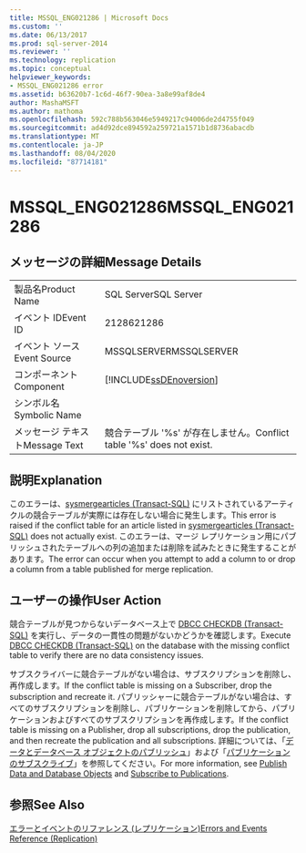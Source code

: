```yaml
---
title: MSSQL_ENG021286 | Microsoft Docs
ms.custom: ''
ms.date: 06/13/2017
ms.prod: sql-server-2014
ms.reviewer: ''
ms.technology: replication
ms.topic: conceptual
helpviewer_keywords:
- MSSQL_ENG021286 error
ms.assetid: b63620b7-1c6d-46f7-90ea-3a8e99af8de4
author: MashaMSFT
ms.author: mathoma
ms.openlocfilehash: 592c788b563046e5949217c94006de2d4755f049
ms.sourcegitcommit: ad4d92dce894592a259721a1571b1d8736abacdb
ms.translationtype: MT
ms.contentlocale: ja-JP
ms.lasthandoff: 08/04/2020
ms.locfileid: "87714181"
---
```

# <a name="mssql_eng021286"></a><span data-ttu-id="489cb-102">MSSQL_ENG021286</span><span class="sxs-lookup"><span data-stu-id="489cb-102">MSSQL_ENG021286</span></span>
    
## <a name="message-details"></a><span data-ttu-id="489cb-103">メッセージの詳細</span><span class="sxs-lookup"><span data-stu-id="489cb-103">Message Details</span></span>  
  
|||  
|-|-|  
|<span data-ttu-id="489cb-104">製品名</span><span class="sxs-lookup"><span data-stu-id="489cb-104">Product Name</span></span>|<span data-ttu-id="489cb-105">SQL Server</span><span class="sxs-lookup"><span data-stu-id="489cb-105">SQL Server</span></span>|  
|<span data-ttu-id="489cb-106">イベント ID</span><span class="sxs-lookup"><span data-stu-id="489cb-106">Event ID</span></span>|<span data-ttu-id="489cb-107">21286</span><span class="sxs-lookup"><span data-stu-id="489cb-107">21286</span></span>|  
|<span data-ttu-id="489cb-108">イベント ソース</span><span class="sxs-lookup"><span data-stu-id="489cb-108">Event Source</span></span>|<span data-ttu-id="489cb-109">MSSQLSERVER</span><span class="sxs-lookup"><span data-stu-id="489cb-109">MSSQLSERVER</span></span>|  
|<span data-ttu-id="489cb-110">コンポーネント</span><span class="sxs-lookup"><span data-stu-id="489cb-110">Component</span></span>|[!INCLUDE[ssDEnoversion](../../includes/ssdenoversion-md.md)]|  
|<span data-ttu-id="489cb-111">シンボル名</span><span class="sxs-lookup"><span data-stu-id="489cb-111">Symbolic Name</span></span>||  
|<span data-ttu-id="489cb-112">メッセージ テキスト</span><span class="sxs-lookup"><span data-stu-id="489cb-112">Message Text</span></span>|<span data-ttu-id="489cb-113">競合テーブル '%s' が存在しません。</span><span class="sxs-lookup"><span data-stu-id="489cb-113">Conflict table '%s' does not exist.</span></span>|  
  
## <a name="explanation"></a><span data-ttu-id="489cb-114">説明</span><span class="sxs-lookup"><span data-stu-id="489cb-114">Explanation</span></span>  
 <span data-ttu-id="489cb-115">このエラーは、[sysmergearticles &#40;Transact-SQL&#41;](/sql/relational-databases/system-tables/sysmergearticles-transact-sql) にリストされているアーティクルの競合テーブルが実際には存在しない場合に発生します。</span><span class="sxs-lookup"><span data-stu-id="489cb-115">This error is raised if the conflict table for an article listed in [sysmergearticles &#40;Transact-SQL&#41;](/sql/relational-databases/system-tables/sysmergearticles-transact-sql) does not actually exist.</span></span> <span data-ttu-id="489cb-116">このエラーは、マージ レプリケーション用にパブリッシュされたテーブルへの列の追加または削除を試みたときに発生することがあります。</span><span class="sxs-lookup"><span data-stu-id="489cb-116">The error can occur when you attempt to add a column to or drop a column from a table published for merge replication.</span></span>  
  
## <a name="user-action"></a><span data-ttu-id="489cb-117">ユーザーの操作</span><span class="sxs-lookup"><span data-stu-id="489cb-117">User Action</span></span>  
 <span data-ttu-id="489cb-118">競合テーブルが見つからないデータベース上で [DBCC CHECKDB &#40;Transact-SQL&#41;](/sql/t-sql/database-console-commands/dbcc-checkdb-transact-sql) を実行し、データの一貫性の問題がないかどうかを確認します。</span><span class="sxs-lookup"><span data-stu-id="489cb-118">Execute [DBCC CHECKDB &#40;Transact-SQL&#41;](/sql/t-sql/database-console-commands/dbcc-checkdb-transact-sql) on the database with the missing conflict table to verify there are no data consistency issues.</span></span>  
  
 <span data-ttu-id="489cb-119">サブスクライバーに競合テーブルがない場合は、サブスクリプションを削除し、再作成します。</span><span class="sxs-lookup"><span data-stu-id="489cb-119">If the conflict table is missing on a Subscriber, drop the subscription and recreate it.</span></span> <span data-ttu-id="489cb-120">パブリッシャーに競合テーブルがない場合は、すべてのサブスクリプションを削除し、パブリケーションを削除してから、パブリケーションおよびすべてのサブスクリプションを再作成します。</span><span class="sxs-lookup"><span data-stu-id="489cb-120">If the conflict table is missing on a Publisher, drop all subscriptions, drop the publication, and then recreate the publication and all subscriptions.</span></span> <span data-ttu-id="489cb-121">詳細については、「[データとデータベース オブジェクトのパブリッシュ](publish/publish-data-and-database-objects.md)」および「[パブリケーションのサブスクライブ](subscribe-to-publications.md)」を参照してください。</span><span class="sxs-lookup"><span data-stu-id="489cb-121">For more information, see [Publish Data and Database Objects](publish/publish-data-and-database-objects.md) and [Subscribe to Publications](subscribe-to-publications.md).</span></span>  
  
## <a name="see-also"></a><span data-ttu-id="489cb-122">参照</span><span class="sxs-lookup"><span data-stu-id="489cb-122">See Also</span></span>  
 [<span data-ttu-id="489cb-123">エラーとイベントのリファレンス &#40;レプリケーション&#41;</span><span class="sxs-lookup"><span data-stu-id="489cb-123">Errors and Events Reference &#40;Replication&#41;</span></span>](errors-and-events-reference-replication.md)  
  
  
